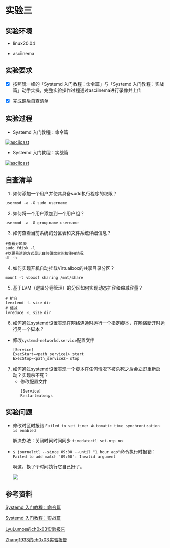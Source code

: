 # 实验三 

## 实验环境

* linux20.04

* asciinema

## 实验要求

- [x] 按照阮一峰的「Systemd 入门教程：命令篇」与「Systemd 入门教程：实战篇」动手实操，完整实验操作过程通过asciinema进行录像并上传

- [x] 完成课后自查清单

## 实验过程

* Systemd 入门教程：命令篇

[![asciicast](https://asciinema.org/a/AGVGoEWM2GZzW22MEGSDvZgPN.svg)](https://asciinema.org/a/AGVGoEWM2GZzW22MEGSDvZgPN)

* Systemd 入门教程：实战篇

[![asciicast](https://asciinema.org/a/BSYWfBrvZvbiwpOC07FX7Ha1I.svg)](https://asciinema.org/a/BSYWfBrvZvbiwpOC07FX7Ha1I)

## 自查清单
1. 如何添加一个用户并使其具备sudo执行程序的权限？

```usermod -a -G sudo username```

2. 如何将一个用户添加到一个用户组？

```usermod -a -G groupname username```

3. 如何查看当前系统的分区表和文件系统详细信息？

```
#查看分区表
sudo fdisk -l 
#以更易读的方式显示目前磁盘空间和使用情况   
df -h
```

4. 如何实现开机自动挂载Virtualbox的共享目录分区？

```mount -t vboxsf sharing /mnt/share```

5. 基于LVM（逻辑分卷管理）的分区如何实现动态扩容和缩减容量？

```
# 扩容
lvextend -L size dir
# 缩减
lvreduce -L size dir
```

6. 如何通过systemd设置实现在网络连通时运行一个指定脚本，在网络断开时运行另一个脚本？
  * 修改`systemd-networkd.service`配置文件
    ```
    [Service]
    ExecStart=<path_service1> start
    ExecStop=<path_service2> stop
    ```


7. 如何通过systemd设置实现一个脚本在任何情况下被杀死之后会立即重新启动？实现杀不死？
    * 修改配置文件
        ```
        [Service]
        Restart=always
        ```

## 实验问题

* 修改时区时报错
  ```Failed to set time: Automatic time synchronization is enabled```

  解决办法：关闭时间时间同步
  ```timedatectl set-ntp no```

* `$ journalctl --since 09:00 --until "1 hour ago"`命令执行时报错：
  ```Failed to add match '09:00': Invalid argument ```

  啊这，换了个时间执行它自己好了。

  ![](img/实验问题.png)

## 参考资料

[Systemd 入门教程：命令篇](http://www.ruanyifeng.com/blog/2016/03/systemd-tutorial-commands.html)

[Systemd 入门教程：实战篇](http://www.ruanyifeng.com/blog/2016/03/systemd-tutorial-part-two.html)

[LyuLumos的ch0x03实验报告](https://github.com/CUCCS/2021-linux-public-Lychee00/blob/chap0x03/chap0x03/0x03exp.md)

[Zhang1933的ch0x03实验报告](https://github.com/CUCCS/2021-linux-public-Zhang1933/blob/ch0x03/ch0x03/%E7%AC%AC%E4%B8%89%E7%AB%A0-linux%E6%9C%8D%E5%8A%A1%E5%99%A8%E7%B3%BB%E7%BB%9F%E7%AE%A1%E7%90%86%E5%9F%BA%E7%A1%80.md)